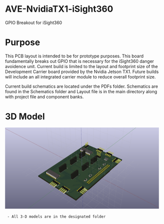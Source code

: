 # AVE-NvidiaTX1-iSight360
GPIO Breakout for iSight360

# Purpose
This PCB layout is intended to be for prototype purposes. This board fundamentally breaks out GPIO that is necessary for the iSight360 danger avoidence unit. Current build is limited to the layout and footprint size of the Development Carrier board provided by the Nvidia Jetson TX1. Future builds will include an all integrated carrier module to reduce overall footprint size.

Current build schematics are located under the PDFs folder. Schematics are found in the Schematics folder and Layout file is in the main directory along with project file and component banks.

# 3D Model
![alt tag](https://github.com/AVE-GuidanceSystems/AVE-NvidiaTX1-iSight360/blob/master/3D%20Images/AVE-NvidiaTX1-ISight360.png)

     - All 3-D models are in the designated folder